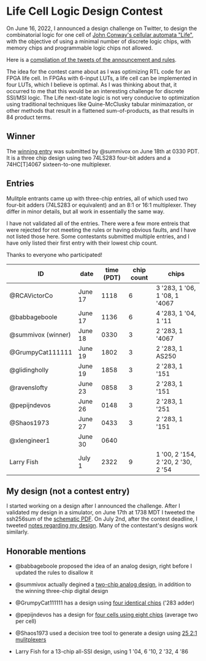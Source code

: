 # Life Cell Logic Design Contest

On June 16, 2022, I announced a design challenge on Twitter, to design the combinatorial logic for one cell of [John Conway's cellular automata "Life"](https://en.wikipedia.org/wiki/Conway%27s_Game_of_Life), with the objective of using a minimal number of discrete logic chips, with memory chips and programmable logic chips not allowed.

Here is a [compliation of the tweets of the announcement and rules](RULES.txt).

The idea for the contest came about as I was optimizing RTL code for
an FPGA life cell. In FPGAs with 6-input LUTs, a life cell can be
implemented in four LUTs, which I believe is optimal. As I was
thinking about that, it occurred to me that this would be an
interesting challenge for discrete SSI/MSI logic. The Life next-state
logic is not very conducive to optimization using traditional
techniques like Quine-McClusky tabular minimazation, or other methods
that result in a flattened sum-of-products, as that results in 84
product terms.



## Winner

The [winning entry](entries/@summivox/summivox.png) was submitted by @summivox on June 18th at 0330 PDT. It is a three chip design using two 74LS283 four-bit adders and a 74HC[T]4067 sixteen-to-one multiplexer.


## Entries

Mulitple entrants came up with three-chip entries, all of which used two four-bit adders (74LS283 or equivalent) and an 8:1 or 16:1 multiplexer. They differ in minor details, but all work in essentially the same way.

I have not validated all of the entries. There were a few more entreis that were
rejected for not meeting the rules or having obvious faults, and I have not listed
those here. Some contestants submitted multiple entries, and I have only listed their
first entry with their lowest chip count.

Thanks to everyone who participated!


| ID                 | date    | time (PDT) | chip count | chips                              |
| ------------------ | ------- | ---------- | ---------- | ---------------------------------- |
| @RCAVictorCo       | June 17 | 1118       | 6          | 3 '283, 1 '06, 1 '08, 1 '4067      |
| @babbageboole      | June 17 | 1136       | 6          | 4 '283, 1 '04, 1 '11               |
| @summivox (winner) | June 18 | 0330       | 3          | 2 '283, 1 '4067                    |
| @GrumpyCat111111   | June 19 | 1802       | 3          | 2 '283, 1 AS250                    |
| @glidingholly      | June 19 | 1858       | 3          | 2 '283, 1 '151                     |
| @ravenslofty       | June 23 | 0858       | 3          | 2 '283, 1 '151                     |
| @pepijndevos       | June 26 | 0148       | 3          | 2 '283, 1 '251                     |
| @Shaos1973         | June 27 | 0433       | 3          | 2 '283, 1 '151                     |
| @xlengineer1       | June 30 | 0640       |            |                                    |
| Larry Fish         | July 1  | 2322       | 9          | 1 '00, 2 '154, 2 '20, 2 '30, 2 '54 |


## My design (not a contest entry)

I started working on a design after I announced the challenge. After I validated my design in a simulator, on June 17th at 1738 MDT I tweeted the ssh256sum of the [schematic PDF](reference/brouhaha.pdf). On July 2nd, after the contest deadline, I tweeted [notes regarding my design](reference/notes.txt). Many of the contestant's designs work similarly.


## Honorable mentions

* @babbageboole proposed the idea of an analog design, right before I updated the rules to disallow it

* @summivox actually degined a [two-chip analog design](honorable_mention/@summivox/summivox-analog.png), in addition to the winning three-chip digital design

* @GrumpyCat111111  has a design using [four identical chips](honorable_mention/@GrumpyCat111111/adders-only.png) ('283 adder)

* @pepijndevos has a design for [four cells using eight chips](honorable_mention/@pepijndevos/four-cell-eight-chip.jpg) (average two per cell)

* @Shaos1973 used a decision tree tool to generate a design using [25 2:1 mulitplexers](honorable_mention/@Shaos1973/mux-only.png)

* Larry Fish for a 13-chip all-SSI design, using 1 '04, 6 '10, 2 '32, 4 '86
